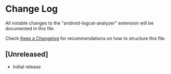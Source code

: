 # Change Log
All notable changes to the "android-logcat-analyzer" extension will be documented in this file.

Check [Keep a Changelog](http://keepachangelog.com/) for recommendations on how to structure this file.

## [Unreleased]
- Initial release